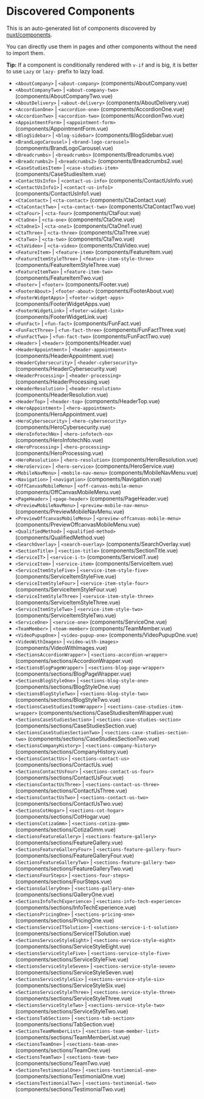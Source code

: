 # Discovered Components

This is an auto-generated list of components discovered by [nuxt/components](https://github.com/nuxt/components).

You can directly use them in pages and other components without the need to import them.

**Tip:** If a component is conditionally rendered with `v-if` and is big, it is better to use `Lazy` or `lazy-` prefix to lazy load.

- `<AboutCompany>` | `<about-company>` (components/AboutCompany.vue)
- `<AboutCompanyTwo>` | `<about-company-two>` (components/AboutCompanyTwo.vue)
- `<AboutDelivery>` | `<about-delivery>` (components/AboutDelivery.vue)
- `<AccordionOne>` | `<accordion-one>` (components/AccordionOne.vue)
- `<AccordionTwo>` | `<accordion-two>` (components/AccordionTwo.vue)
- `<AppointmentForm>` | `<appointment-form>` (components/AppointmentForm.vue)
- `<BlogSidebar>` | `<blog-sidebar>` (components/BlogSidebar.vue)
- `<BrandLogoCarousel>` | `<brand-logo-carousel>` (components/BrandLogoCarousel.vue)
- `<Breadcrumbs>` | `<breadcrumbs>` (components/Breadcrumbs.vue)
- `<Breadcrumbs2>` | `<breadcrumbs2>` (components/Breadcrumbs2.vue)
- `<CaseStudiesItem>` | `<case-studies-item>` (components/CaseStudiesItem.vue)
- `<ContactUsInfo>` | `<contact-us-info>` (components/ContactUsInfo.vue)
- `<ContactUsInfo1>` | `<contact-us-info1>` (components/ContactUsInfo1.vue)
- `<CtaContact>` | `<cta-contact>` (components/CtaContact.vue)
- `<CtaContactTwo>` | `<cta-contact-two>` (components/CtaContactTwo.vue)
- `<CtaFour>` | `<cta-four>` (components/CtaFour.vue)
- `<CtaOne>` | `<cta-one>` (components/CtaOne.vue)
- `<CtaOne1>` | `<cta-one1>` (components/CtaOne1.vue)
- `<CtaThree>` | `<cta-three>` (components/CtaThree.vue)
- `<CtaTwo>` | `<cta-two>` (components/CtaTwo.vue)
- `<CtaVideo>` | `<cta-video>` (components/CtaVideo.vue)
- `<FeatureItem>` | `<feature-item>` (components/FeatureItem.vue)
- `<FeatureItemStyleThree>` | `<feature-item-style-three>` (components/FeatureItemStyleThree.vue)
- `<FeatureItemTwo>` | `<feature-item-two>` (components/FeatureItemTwo.vue)
- `<Footer>` | `<footer>` (components/Footer.vue)
- `<FooterAbout>` | `<footer-about>` (components/FooterAbout.vue)
- `<FooterWidgetApps>` | `<footer-widget-apps>` (components/FooterWidgetApps.vue)
- `<FooterWidgetLink>` | `<footer-widget-link>` (components/FooterWidgetLink.vue)
- `<FunFact>` | `<fun-fact>` (components/FunFact.vue)
- `<FunFactThree>` | `<fun-fact-three>` (components/FunFactThree.vue)
- `<FunFactTwo>` | `<fun-fact-two>` (components/FunFactTwo.vue)
- `<Header>` | `<header>` (components/Header.vue)
- `<HeaderAppointment>` | `<header-appointment>` (components/HeaderAppointment.vue)
- `<HeaderCybersecurity>` | `<header-cybersecurity>` (components/HeaderCybersecurity.vue)
- `<HeaderProcessing>` | `<header-processing>` (components/HeaderProcessing.vue)
- `<HeaderResolution>` | `<header-resolution>` (components/HeaderResolution.vue)
- `<HeaderTop>` | `<header-top>` (components/HeaderTop.vue)
- `<HeroAppointment>` | `<hero-appointment>` (components/HeroAppointment.vue)
- `<HeroCybersecurity>` | `<hero-cybersecurity>` (components/HeroCybersecurity.vue)
- `<HeroInfotechNo>` | `<hero-infotech-no>` (components/HeroInfotechNo.vue)
- `<HeroProcessing>` | `<hero-processing>` (components/HeroProcessing.vue)
- `<HeroResolution>` | `<hero-resolution>` (components/HeroResolution.vue)
- `<HeroService>` | `<hero-service>` (components/HeroService.vue)
- `<MobileNavMenu>` | `<mobile-nav-menu>` (components/MobileNavMenu.vue)
- `<Navigation>` | `<navigation>` (components/Navigation.vue)
- `<OffCanvasMobileMenu>` | `<off-canvas-mobile-menu>` (components/OffCanvasMobileMenu.vue)
- `<PageHeader>` | `<page-header>` (components/PageHeader.vue)
- `<PreviewMobileNavMenu>` | `<preview-mobile-nav-menu>` (components/PreviewMobileNavMenu.vue)
- `<PreviewOffcanvasMobileMenu>` | `<preview-offcanvas-mobile-menu>` (components/PreviewOffcanvasMobileMenu.vue)
- `<QualifiedMethod>` | `<qualified-method>` (components/QualifiedMethod.vue)
- `<SearchOverlay>` | `<search-overlay>` (components/SearchOverlay.vue)
- `<SectionTitle>` | `<section-title>` (components/SectionTitle.vue)
- `<ServiceIT>` | `<service-i-t>` (components/ServiceIT.vue)
- `<ServiceItem>` | `<service-item>` (components/ServiceItem.vue)
- `<ServiceItemStyleFive>` | `<service-item-style-five>` (components/ServiceItemStyleFive.vue)
- `<ServiceItemStyleFour>` | `<service-item-style-four>` (components/ServiceItemStyleFour.vue)
- `<ServiceItemStyleThree>` | `<service-item-style-three>` (components/ServiceItemStyleThree.vue)
- `<ServiceItemStyleTwo>` | `<service-item-style-two>` (components/ServiceItemStyleTwo.vue)
- `<ServiceOne>` | `<service-one>` (components/ServiceOne.vue)
- `<TeamMember>` | `<team-member>` (components/TeamMember.vue)
- `<VideoPupupOne>` | `<video-pupup-one>` (components/VideoPupupOne.vue)
- `<VideoWithImages>` | `<video-with-images>` (components/VideoWithImages.vue)
- `<SectionsAccordionWrapper>` | `<sections-accordion-wrapper>` (components/sections/AccordionWrapper.vue)
- `<SectionsBlogPageWrapper>` | `<sections-blog-page-wrapper>` (components/sections/BlogPageWrapper.vue)
- `<SectionsBlogStyleOne>` | `<sections-blog-style-one>` (components/sections/BlogStyleOne.vue)
- `<SectionsBlogStyleTwo>` | `<sections-blog-style-two>` (components/sections/BlogStyleTwo.vue)
- `<SectionsCaseStudiesItemWrapper>` | `<sections-case-studies-item-wrapper>` (components/sections/CaseStudiesItemWrapper.vue)
- `<SectionsCaseStudiesSection>` | `<sections-case-studies-section>` (components/sections/CaseStudiesSection.vue)
- `<SectionsCaseStudiesSectionTwo>` | `<sections-case-studies-section-two>` (components/sections/CaseStudiesSectionTwo.vue)
- `<SectionsCompanyHistory>` | `<sections-company-history>` (components/sections/CompanyHistory.vue)
- `<SectionsContactUs>` | `<sections-contact-us>` (components/sections/ContactUs.vue)
- `<SectionsContactUsFour>` | `<sections-contact-us-four>` (components/sections/ContactUsFour.vue)
- `<SectionsContactUsThree>` | `<sections-contact-us-three>` (components/sections/ContactUsThree.vue)
- `<SectionsContactUsTwo>` | `<sections-contact-us-two>` (components/sections/ContactUsTwo.vue)
- `<SectionsCotHogar>` | `<sections-cot-hogar>` (components/sections/CotHogar.vue)
- `<SectionsCotizaGmm>` | `<sections-cotiza-gmm>` (components/sections/CotizaGmm.vue)
- `<SectionsFeatureGallery>` | `<sections-feature-gallery>` (components/sections/FeatureGallery.vue)
- `<SectionsFeatureGalleryFour>` | `<sections-feature-gallery-four>` (components/sections/FeatureGalleryFour.vue)
- `<SectionsFeatureGalleryTwo>` | `<sections-feature-gallery-two>` (components/sections/FeatureGalleryTwo.vue)
- `<SectionsFourSteps>` | `<sections-four-steps>` (components/sections/FourSteps.vue)
- `<SectionsGalleryOne>` | `<sections-gallery-one>` (components/sections/GalleryOne.vue)
- `<SectionsInfoTechExperience>` | `<sections-info-tech-experience>` (components/sections/InfoTechExperience.vue)
- `<SectionsPricingOne>` | `<sections-pricing-one>` (components/sections/PricingOne.vue)
- `<SectionsServiceITSolution>` | `<sections-service-i-t-solution>` (components/sections/ServiceITSolution.vue)
- `<SectionsServiceStyleEight>` | `<sections-service-style-eight>` (components/sections/ServiceStyleEight.vue)
- `<SectionsServiceStyleFive>` | `<sections-service-style-five>` (components/sections/ServiceStyleFive.vue)
- `<SectionsServiceStyleSeven>` | `<sections-service-style-seven>` (components/sections/ServiceStyleSeven.vue)
- `<SectionsServiceStyleSix>` | `<sections-service-style-six>` (components/sections/ServiceStyleSix.vue)
- `<SectionsServiceStyleThree>` | `<sections-service-style-three>` (components/sections/ServiceStyleThree.vue)
- `<SectionsServiceStyleTwo>` | `<sections-service-style-two>` (components/sections/ServiceStyleTwo.vue)
- `<SectionsTabSection>` | `<sections-tab-section>` (components/sections/TabSection.vue)
- `<SectionsTeamMemberList>` | `<sections-team-member-list>` (components/sections/TeamMemberList.vue)
- `<SectionsTeamOne>` | `<sections-team-one>` (components/sections/TeamOne.vue)
- `<SectionsTeamTwo>` | `<sections-team-two>` (components/sections/TeamTwo.vue)
- `<SectionsTestimonialOne>` | `<sections-testimonial-one>` (components/sections/TestimonialOne.vue)
- `<SectionsTestimonialTwo>` | `<sections-testimonial-two>` (components/sections/TestimonialTwo.vue)
